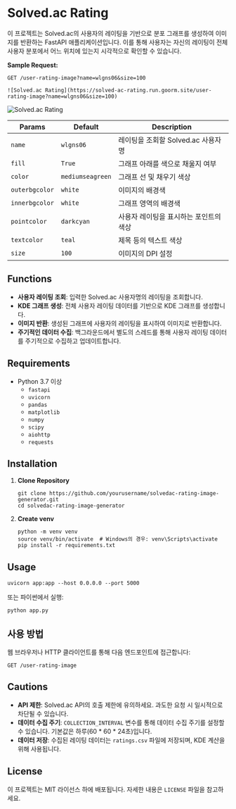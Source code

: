 # Solved.ac Rating 

이 프로젝트는 Solved.ac의 사용자의 레이팅을 기반으로 분포 그래프를 생성하여 이미지를 반환하는 FastAPI 애플리케이션입니다. 이를 통해 사용자는 자신의 레이팅이 전체 사용자 분포에서 어느 위치에 있는지 시각적으로 확인할 수 있습니다.

**Sample Request:**

    GET /user-rating-image?name=wlgns06&size=100
    
    ![Solved.ac Rating](https://solved-ac-rating.run.goorm.site/user-rating-image?name=wlgns06&size=100)

![Solved.ac Rating](https://solved-ac-rating.run.goorm.site/user-rating-image?name=wlgns06&size=100)


| Params        | Default            | Description                       |
| --------------- | ----------------- | ---------------------------------------- |
| `name`          | `wlgns06`         | 레이팅을 조회할 Solved.ac 사용자명        |
| `fill`          | `True`            | 그래프 아래를 색으로 채울지 여부          |
| `color`         | `mediumseagreen`  | 그래프 선 및 채우기 색상                  |
| `outerbgcolor`  | `white`           | 이미지의 배경색                           |
| `innerbgcolor`  | `white`           | 그래프 영역의 배경색                      |
| `pointcolor`    | `darkcyan`        | 사용자 레이팅을 표시하는 포인트의 색상    |
| `textcolor`     | `teal`            | 제목 등의 텍스트 색상                     |
| `size`          | `100`             | 이미지의 DPI 설정                         |




## Functions
- **사용자 레이팅 조회**: 입력한 Solved.ac 사용자명의 레이팅을 조회합니다.
- **KDE 그래프 생성**: 전체 사용자 레이팅 데이터를 기반으로 KDE 그래프를 생성합니다.
- **이미지 반환**: 생성된 그래프에 사용자의 레이팅을 표시하여 이미지로 반환합니다.
- **주기적인 데이터 수집**: 백그라운드에서 별도의 스레드를 통해 사용자 레이팅 데이터를 주기적으로 수집하고 업데이트합니다.

## Requirements

- Python 3.7 이상
  - `fastapi`
  - `uvicorn`
  - `pandas`
  - `matplotlib`
  - `numpy`
  - `scipy`
  - `aiohttp`
  - `requests`

## Installation

1. **Clone Repository**

       git clone https://github.com/yourusername/solvedac-rating-image-generator.git
       cd solvedac-rating-image-generator

2. **Create venv**

       python -m venv venv
       source venv/bin/activate  # Windows의 경우: venv\Scripts\activate
       pip install -r requirements.txt

## Usage

    uvicorn app:app --host 0.0.0.0 --port 5000

또는 파이썬에서 실행:

    python app.py

## 사용 방법

웹 브라우저나 HTTP 클라이언트를 통해 다음 엔드포인트에 접근합니다:

    GET /user-rating-image




## Cautions

- **API 제한**: Solved.ac API의 호출 제한에 유의하세요. 과도한 요청 시 일시적으로 차단될 수 있습니다.
- **데이터 수집 주기**: `COLLECTION_INTERVAL` 변수를 통해 데이터 수집 주기를 설정할 수 있습니다. 기본값은 하루(60 * 60 * 24초)입니다.
- **데이터 저장**: 수집된 레이팅 데이터는 `ratings.csv` 파일에 저장되며, KDE 계산을 위해 사용됩니다.

## License

이 프로젝트는 MIT 라이선스 하에 배포됩니다. 자세한 내용은 `LICENSE` 파일을 참고하세요.
